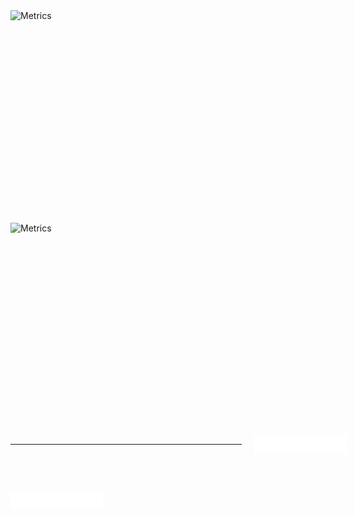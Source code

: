 <div style="display: grid; grid-template-columns: repeat(2, 370px); grid-template-rows: repeat(2, 320px); grid-gap: 20px;">
  <img align="left" width="40%" height="40%" alt="Metrics" src="https://raw.githubusercontent.com/Hershit-shukla/Hershit-shukla/main/github-metrics.svg"><br><br>
  <img align="right" width="40%" height="40%" alt="Metrics" src="https://raw.githubusercontent.com/Hershit-shukla/Hershit-shukla/main/metrics.plugin.isocalendar.fullyear.svg">
<br><br><hr>
  <img align="left" width="40%" height="40%" alt="Metrics" src="/metrics.plugin.repositories.pinned.svg">
  <img align="right" width="40%" height="40%" alt="Metrics" src="/metrics.plugin.activity.svg">
</div>

